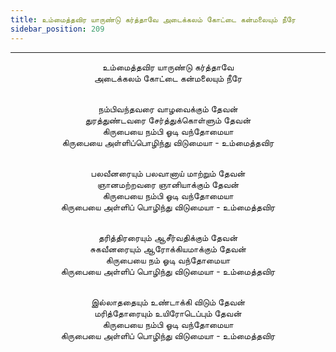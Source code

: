 ```yaml
---
title: உம்மைத்தவிர யாருண்டு கர்த்தாவே அடைக்கலம் கோட்டை கன்மலையும் நீரே
sidebar_position: 209
---
```


---
<center>
உம்மைத்தவிர யாருண்டு கர்த்தாவே<br/>
அடைக்கலம் கோட்டை கன்மலையும் நீரே<br/><br/>

நம்பிவந்தவரை வாழவைக்கும் தேவன்<br/>
துரத்துண்டவரை சேர்த்துக்கொள்ளும் தேவன்<br/>
கிருபையை நம்பி ஓடி வந்தோமையா<br/>
கிருபையை அள்ளிப்பொழிந்து விடுமையா        - உம்மைத்தவிர<br/><br/>

பலவீனரையும் பலவானாய் மாற்றும் தேவன்<br/>
ஞானமற்றவரை ஞானியாக்கும் தேவன்<br/>
கிருபையை நம்பி ஓடி வந்தோமையா<br/>
கிருபையை அள்ளிப் பொழிந்து விடுமையா        - உம்மைத்தவிர<br/><br/>

தரித்திரரையும் ஆசீர்வதிக்கும் தேவன்<br/>
சுகவீனரையும் ஆரோக்கியமாக்கும் தேவன்<br/>
கிருபையை நம் ஓடி வந்தோமையா<br/>
கிருபையை அள்ளிப் பொழிந்து விடுமையா        - உம்மைத்தவிர<br/><br/>

இல்லாததையும் உண்டாக்கி விடும் தேவன்<br/>
மரித்தோரையும் உயிரோடெப்பும் தேவன்<br/>
கிருபையை நம்பி ஓடி வந்தோமையா<br/>
கிருபையை அள்ளிப் பொழிந்து விடுமையா        - உம்மைத்தவிர
</center>